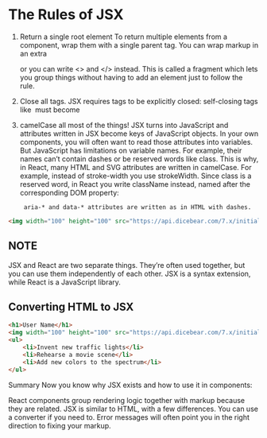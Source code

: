 # The Rules of JSX

1. Return a single root element
   To return multiple elements from a component, wrap them with a single parent tag. You can wrap markup in an extra <div> or you can write <> and </> instead. This is called a fragment which lets you group things without having to add an element just to follow the rule.

2. Close all tags.
   JSX requires tags to be explicitly closed: self-closing tags like <img> must become  
    <img />

3. camelCase all most of the things!
   JSX turns into JavaScript and attributes written in JSX become keys of JavaScript objects. In your own components, you will often want to read those attributes into variables. But JavaScript has limitations on variable names. For example, their names can’t contain dashes or be reserved words like class. This is why, in React, many HTML and SVG attributes are written in camelCase. For example, instead of stroke-width you use strokeWidth. Since class is a reserved word, in React you write className instead, named after the corresponding DOM property:

   ` aria-* and data-* attributes are written as in HTML with dashes.`

```html
<img width="100" height="100" src="https://api.dicebear.com/7.x/initials/svg?seed=JF" alt="avatar" class="border" />
```

## NOTE

JSX and React are two separate things. They’re often used together, but you can use them independently of each other. JSX is a syntax extension, while React is a JavaScript library.

## Converting HTML to JSX

```html
<h1>User Name</h1>
<img width="100" height="100" src="https://api.dicebear.com/7.x/initials/svg?seed=JF" alt="avatar" class="border" />
<ul>
	<li>Invent new traffic lights</li>
	<li>Rehearse a movie scene</li>
	<li>Add new colors to the spectrum</li>
</ul>
```

Summary
Now you know why JSX exists and how to use it in components:

React components group rendering logic together with markup because they are related.
JSX is similar to HTML, with a few differences. You can use a converter if you need to.
Error messages will often point you in the right direction to fixing your markup.

